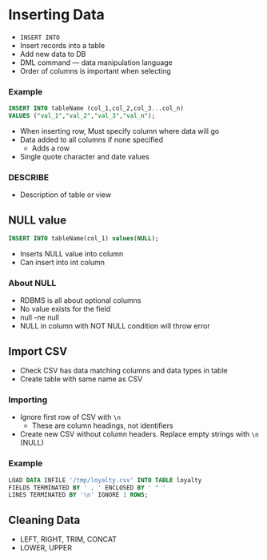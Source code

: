 # Inserting Data
* `INSERT INTO`
* Insert records into a table
* Add new data to DB
* DML command — data manipulation language
* Order of columns is important when selecting
### Example
```sql
INSERT INTO tableName (col_1,col_2,col_3...col_n)
VALUES ("val_1","val_2","val_3","val_n");
```
* When inserting row, Must specify column where data will go
* Data added to all columns if none specified
    * Adds a row
* Single quote character and date values
### DESCRIBE
* Description of table or view
## NULL value
```sql
INSERT INTO tableName(col_1) values(NULL);
```
* Inserts NULL value into column
* Can insert into int column
### About NULL
* RDBMS is all about optional columns
* No value exists for the field
* null -ne null
* NULL in column with NOT NULL condition will throw error
## Import CSV
* Check CSV has data matching columns and data types in table
* Create table with same name as CSV
### Importing
* Ignore first row of CSV with `\n`
    * These are column headings, not identifiers
* Create new CSV without column headers. Replace empty strings with `\n` (NULL)
### Example
```sql
LOAD DATA INFILE '/tmp/loyalty.csv' INTO TABLE loyalty
FIELDS TERMINATED BY ' , ' ENCLOSED BY ' " '
LINES TERMINATED BY '\n' IGNORE 1 ROWS;
```
## Cleaning Data
* LEFT, RIGHT, TRIM, CONCAT
* LOWER, UPPER
